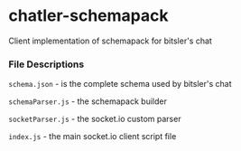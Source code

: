 # chatler-schemapack
Client implementation of schemapack for bitsler's chat

### File Descriptions

`schema.json` - is the complete schema used by bitsler's chat

`schemaParser.js` - the schemapack builder

`socketParser.js` - the socket.io custom parser

`index.js` - the main socket.io client script file
